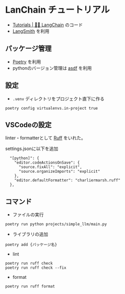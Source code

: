 # LanChain チュートリアル

- [Tutorials | 🦜️🔗 LangChain](https://python.langchain.com/docs/tutorials/) のコード
- [LangSmith](https://www.langchain.com/langsmith) を利用

## パッケージ管理

- [Poetry](https://python-poetry.org/) を利用
- pythonのバージョン管理は [asdf](https://asdf-vm.com/) を利用

## 設定

- `.venv` ディレクトリをプロジェクト直下に作る

```
poetry config virtualenvs.in-project true
```

## VSCodeの設定

linter・formatterとして [Ruff](https://marketplace.visualstudio.com/items?itemName=charliermarsh.ruff) をいれた。

settings.jsonに以下を追加

```
  "[python]": {
    "editor.codeActionsOnSave": {
      "source.fixAll": "explicit",
      "source.organizeImports": "explicit"
    },
    "editor.defaultFormatter": "charliermarsh.ruff"
  },
```

## コマンド

- ファイルの実行

```
poetry run python projects/simple_llm/main.py
```

- ライブラリの追加

```
poetry add {パッケージ名}
```

- lint

```
poetry run ruff check
poetry run ruff check --fix
```

- format

```
poetry run ruff format
```
